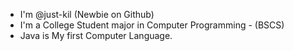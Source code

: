 - I'm @just-kil (Newbie on Github)
- I'm a College Student major in Computer Programming - (BSCS)
- Java is My first Computer Language.
<!---
just-kil/just-kil is a ✨ special ✨ repository because its `README.md` (this file) appears on your GitHub profile.
You can click the Preview link to take a look at your changes.
--->
